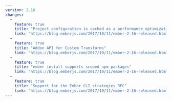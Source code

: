 ```yaml
---
version: 2.16
changes:
  - 
    feature: true
    title: "Project configuration is cached as a performance optimization"
    link: "https://blog.emberjs.com/2017/10/11/ember-2-16-released.html"
  - 
    feature: true
    title: "Addon API for Custom Transforms"
    link: "https://blog.emberjs.com/2017/10/11/ember-2-16-released.html"
  - 
    feature: true
    title: "ember install supports scoped npm packages"
    link: "https://blog.emberjs.com/2017/10/11/ember-2-16-released.html"
  - 
    feature: true
    title: "Support for the Ember CLI strategies RFC"
    link: "https://blog.emberjs.com/2017/10/11/ember-2-16-released.html"
---
```


